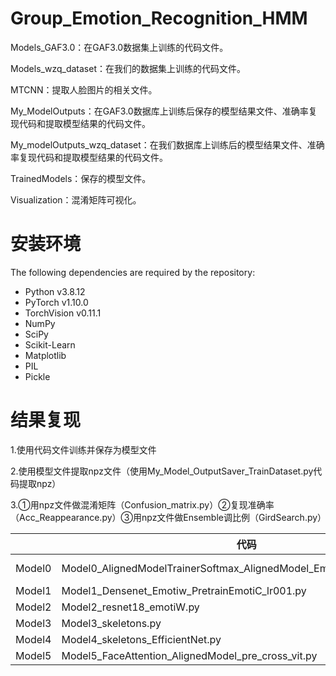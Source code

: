 # Group_Emotion_Recognition_HMM
Models_GAF3.0：在GAF3.0数据集上训练的代码文件。

Models_wzq_dataset：在我们的数据集上训练的代码文件。

MTCNN：提取人脸图片的相关文件。

My_ModelOutputs：在GAF3.0数据库上训练后保存的模型结果文件、准确率复现代码和提取模型结果的代码文件。

My_modelOutputs_wzq_dataset：在我们数据库上训练后的模型结果文件、准确率复现代码和提取模型结果的代码文件。

TrainedModels：保存的模型文件。

Visualization：混淆矩阵可视化。

# 安装环境

The following dependencies are required by the repository:

+ Python v3.8.12
+ PyTorch v1.10.0
+ TorchVision v0.11.1
+ NumPy
+ SciPy
+ Scikit-Learn
+ Matplotlib
+ PIL
+ Pickle



# 结果复现
1.使用代码文件训练并保存为模型文件

2.使用模型文件提取npz文件（使用My_Model_OutputSaver_TrainDataset.py代码提取npz）      

3.①用npz文件做混淆矩阵（Confusion_matrix.py）②复现准确率（Acc_Reappearance.py）③用npz文件做Ensemble调比例（GirdSearch.py）

|   | 代码 | 模型文件  | 保存的npz结果文件  |  
|---|------|---|---|
|  Model0 | Model0_AlignedModelTrainerSoftmax_AlignedModel_EmotiW_lr01_Softmax.py | AlignedModelTrainerSoftmax_AlignedModel_EmotiW_lr01_Softmax-shiyan  |  model0_output_data |   |   |
|  Model1 | Model1_Densenet_Emotiw_PretrainEmotiC_lr001.py     |model_1_2_densenet_emotiw_pretrainemotic_lr001.pt | model1_output_data  |   
|  Model2 | Model2_resnet18_emotiW.py                          |model_2_2_resnet18_EmotiW   | model2_output_data  |   
|  Model3 | Model3_skeletons.py | model_3_1_DenseNet161_skeletons_model1  | model3_output_data  |   
|  Model4 | Model4_skeletons_EfficientNet.py  | EfficientNet_skeletons  |model4_1_output_data   |  
|  Model5 | Model5_FaceAttention_AlignedModel_pre_cross_vit.py  |FaceAttention_AlignedModel_FullTrain_lr001_dropout_BN_SoftmaxLr01   |model5_output_data   |  

